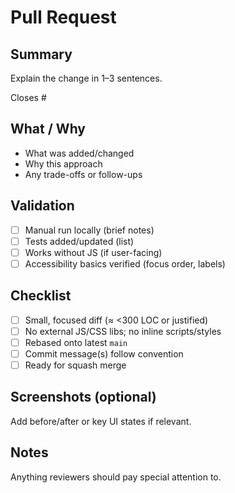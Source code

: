 # Pull Request

## Summary
Explain the change in 1–3 sentences.

Closes #<issue-number>

## What / Why
- What was added/changed
- Why this approach
- Any trade-offs or follow-ups

## Validation
- [ ] Manual run locally (brief notes)
- [ ] Tests added/updated (list)
- [ ] Works without JS (if user-facing)
- [ ] Accessibility basics verified (focus order, labels)

## Checklist
- [ ] Small, focused diff (≈ <300 LOC or justified)
- [ ] No external JS/CSS libs; no inline scripts/styles
- [ ] Rebased onto latest `main`
- [ ] Commit message(s) follow convention
- [ ] Ready for squash merge

## Screenshots (optional)
Add before/after or key UI states if relevant.

## Notes
Anything reviewers should pay special attention to.
